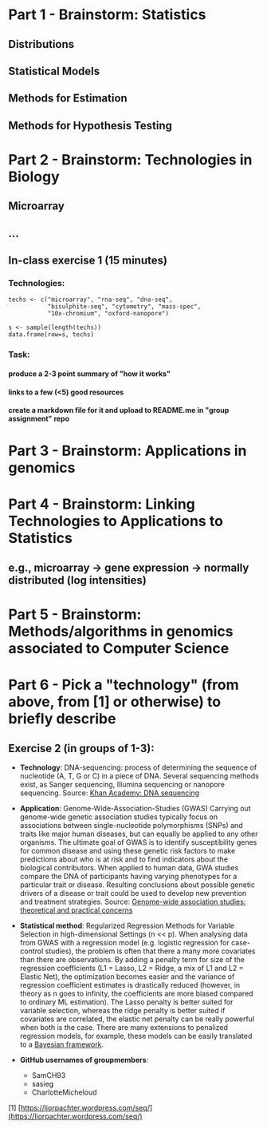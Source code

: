 
# Part 1 - Brainstorm: Statistics

## Distributions
## Statistical Models
## Methods for Estimation
## Methods for Hypothesis Testing

# Part 2 - Brainstorm: Technologies in Biology

## Microarray
## ...

## In-class exercise 1 (15 minutes)

### Technologies: 

```{r}
techs <- c("microarray", "rna-seq", "dna-seq", 
           "bisulphite-seq", "cytometry", "mass-spec", 
           "10x-chromium", "oxford-nanopore")

s <- sample(length(techs))
data.frame(row=s, techs)
```

### Task: 
#### produce a 2-3 point summary of "how it works"
#### links to a few (<5) good resources
#### create a markdown file for it and upload to README.me in "group assignment" repo

# Part 3 - Brainstorm: Applications in genomics 

# Part 4 - Brainstorm: Linking Technologies to Applications to Statistics

## e.g., microarray -> gene expression -> normally distributed (log intensities)

# Part 5 - Brainstorm: Methods/algorithms in genomics associated to Computer Science

# Part 6 - Pick a "technology" (from above, from [1] or otherwise) to briefly describe

## Exercise 2 (in groups of 1-3): 
<!-- ### Goal: 
#### write ~2 sentences about what the method does
#### again, make the link (technology -> application -> statistics)
#### list the github usernames of everyone in your group
#### submit a pull request to brainstorm_modified.md -->

* **Technology**: DNA-sequencing: 
process of determining the sequence of nucleotide (A, T, G or C) in a piece of DNA. Several sequencing methods exist, as Sanger sequencing, Illumina sequencing or  nanopore sequencing.
Source: [Khan Academy: DNA sequencing](https://www.khanacademy.org/science/high-school-biology/hs-molecular-genetics/hs-biotechnology/a/dna-sequencing)
* **Application**: Genome-Wide-Association-Studies (GWAS)
Carrying out genome-wide genetic association studies typically focus on associations between single-nucleotide polymorphisms (SNPs) and traits like major human diseases, but can equally be applied to any other organisms.
The ultimate goal of GWAS is to identify susceptibility genes for common disease and using these genetic risk factors to make predictions about who is at risk and to find indicators about the biological contributors. 
When applied to human data, GWA studies compare the DNA of participants having varying phenotypes for a particular trait or disease. Resulting conclusions about possible genetic drivers of a disease or trait could be used to develop new prevention and treatment strategies.
Source: [Genome-wide association studies: theoretical and practical concerns](https://www.nature.com/articles/nrg1522)
* **Statistical method**: Regularized Regression Methods for Variable Selection in high-dimensional Settings (n << p). When analysing data from GWAS with a regression model (e.g. logistic regression for case-control studies), the problem is often that there a many more covariates than there are observations. By adding a penalty term for size of the regression coefficients (L1 = Lasso, L2 = Ridge, a mix of L1 and L2 = Elastic Net), the optimization becomes easier and the variance of regression coefficient estimates is drastically reduced (however, in theory as n goes to infinity, the coefficients are more biased compared to ordinary ML estimation). The Lasso penalty is better suited for variable selection, whereas the ridge penalty is better suited if covariates are correlated, the elastic net penalty can be really powerful when both is the case. There are many extensions to penalized regression models, for example, these models can be easily translated to a [Bayesian framework](https://academic.oup.com/bioinformatics/article/27/4/516/197666).

* **GitHub usernames of groupmembers**:
  * SamCH93
  * sasieg
  * CharlotteMicheloud

[1] [https://liorpachter.wordpress.com/seq/](https://liorpachter.wordpress.com/seq/)



